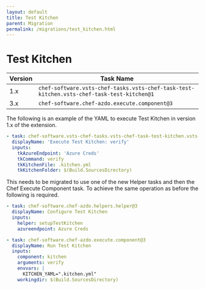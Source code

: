 ```yaml
---
layout: default
title: Test Kitchen
parent: Migration
permalink: /migrations/test_kitchen.html
---
```


# Test Kitchen

| Version | Task Name |
|---|---|
| 1.x | `chef-software.vsts-chef-tasks.vsts-chef-task-test-kitchen.vsts-chef-task-test-kitchen@1` |
| 3.x | `chef-software.chef-azdo.execute.component@3` | 

The following is an example of the YAML to execute Test Kitchen in version 1.x of the extension.

```yaml
- task: chef-software.vsts-chef-tasks.vsts-chef-task-test-kitchen.vsts-chef-task-test-kitchen@1
  displayName: 'Execute Test Kitchen: verify'
  inputs:
    tkAzureEndpoint: 'Azure Creds'
    tkCommand: verify
    tkKitchenFile: .kitchen.yml
    tkKitchenFolder: $(Build.SourcesDirectory)
```

This needs to be migrated to use one of the new Helper tasks and then the Chef Execute Component task. To achieve the same operation as before the following is required.

```yaml
- task: chef-software.chef-azdo.helpers.helper@3
  displayName: Configure Test Kitchen
  inputs: 
    helper: setupTestKitchen
    azureendpoint: Azure Creds

- task: chef-software.chef-azdo.execute.component@3
  displayName: Run Test Kitchen
  inputs:
    component: kitchen
    arguments: verify 
    envvars: |
      KITCHEN_YAML=".kitchen.yml"
    workingdir: $(Build.SourcesDirectory)
```


